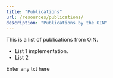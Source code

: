 ```yaml
---
title: "Publications"
url: /resources/publications/
description: "Publications by the OIN"
---
```


This is a list of publications from OIN.

- List 1 implementation. 
- List 2

Enter any txt here